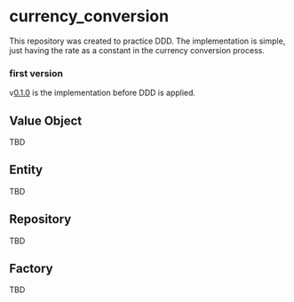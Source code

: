 # currency_conversion

This repository was created to practice DDD.
The implementation is simple, just having the rate as a constant in the currency conversion process.

### first version
v[0.1.0](https://github.com/UserKazun/currency_conversion/releases/tag/0.1.0) is the implementation before DDD is applied.


## Value Object
TBD

## Entity
TBD

## Repository
TBD

## Factory
TBD
